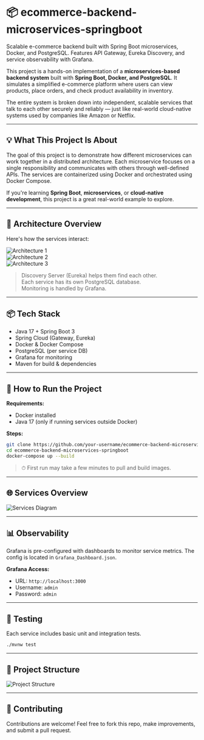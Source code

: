 # 📦 ecommerce-backend-microservices-springboot

Scalable e-commerce backend built with Spring Boot microservices, Docker, and PostgreSQL. Features API Gateway, Eureka Discovery, and service observability with Grafana.

This project is a hands-on implementation of a **microservices-based backend system** built with **Spring Boot, Docker, and PostgreSQL**. It simulates a simplified e-commerce platform where users can view products, place orders, and check product availability in inventory.

The entire system is broken down into independent, scalable services that talk to each other securely and reliably — just like real-world cloud-native systems used by companies like Amazon or Netflix.

---

## 💡 What This Project Is About

The goal of this project is to demonstrate how different microservices can work together in a distributed architecture. Each microservice focuses on a single responsibility and communicates with others through well-defined APIs. The services are containerized using Docker and orchestrated using Docker Compose.

If you're learning **Spring Boot**, **microservices**, or **cloud-native development**, this project is a great real-world example to explore.

---

## 🧱 Architecture Overview

Here's how the services interact:

![Architecture 1](https://github.com/user-attachments/assets/28cb7c89-c968-48c6-b064-bf3af5cdbeb0)  
![Architecture 2](https://github.com/user-attachments/assets/b9231911-65fb-4ebd-adb4-bf4ebc8491fe)  
![Architecture 3](https://github.com/user-attachments/assets/b19bcc20-eb5d-4f31-9f2f-f492cb126033)

> Discovery Server (Eureka) helps them find each other.  
> Each service has its own PostgreSQL database.  
> Monitoring is handled by Grafana.

---

## 📦 Tech Stack

- Java 17 + Spring Boot 3
- Spring Cloud (Gateway, Eureka)
- Docker & Docker Compose
- PostgreSQL (per service DB)
- Grafana for monitoring
- Maven for build & dependencies

---

## 🚀 How to Run the Project

**Requirements:**

- Docker installed
- Java 17 (only if running services outside Docker)

**Steps:**

```bash
git clone https://github.com/your-username/ecommerce-backend-microservices-springboot.git
cd ecommerce-backend-microservices-springboot
docker-compose up --build
```

> ⏱ First run may take a few minutes to pull and build images.

---

## 🌐 Services Overview

![Services Diagram](https://github.com/user-attachments/assets/88b57ef0-d05a-4f10-9aae-e9b2009f8203)

---

## 📊 Observability

Grafana is pre-configured with dashboards to monitor service metrics. The config is located in `Grafana_Dashboard.json`.

**Grafana Access:**

- URL: `http://localhost:3000`
- Username: `admin`
- Password: `admin`

---

## 🧪 Testing

Each service includes basic unit and integration tests.

```bash
./mvnw test
```

---

## 📁 Project Structure

![Project Structure](https://github.com/user-attachments/assets/353a8684-8a8f-4e05-8abb-2e47709059d5)

---

## 🙌 Contributing

Contributions are welcome! Feel free to fork this repo, make improvements, and submit a pull request.

